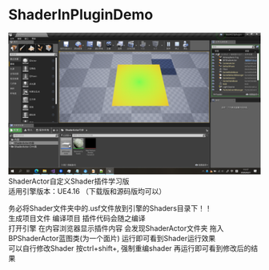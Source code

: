 # ShaderInPluginDemo
![](https://github.com/sitonmoon/ShaderInPluginDemo/blob/master/demo.png)  
ShaderActor自定义Shader插件学习版  
适用引擎版本：UE4.16 （下载版和源码版均可以）

务必将Shader文件夹中的.usf文件放到引擎的Shaders目录下！！  
生成项目文件 编译项目 插件代码会随之编译  
打开引擎 在内容浏览器显示插件内容 会发现ShaderActor文件夹 拖入BPShaderActor蓝图类(为一个面片) 运行即可看到Shader运行效果  
可以自行修改Shader 按ctrl+shift+, 强制重编shader 再运行即可看到修改后的结果
